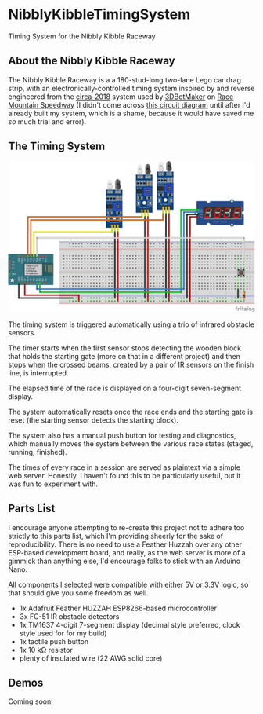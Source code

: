 # NibblyKibbleTimingSystem
Timing System for the Nibbly Kibble Raceway

## About the Nibbly Kibble Raceway
The Nibbly Kibble Raceway is a a 180-stud-long two-lane Lego car drag strip, with an
electronically-controlled timing system inspired by and reverse engineered from the
[circa-2018](https://www.youtube.com/watch?v=ZsoP0Kqq-NI)
system used by [3DBotMaker](https://www.3dbotmaker.com/)
on [Race Mountain Speedway](https://www.youtube.com/channel/UCjN5K3IYZgz-vCWhI_DD01A)
(I didn't come across
[this circuit diagram](https://www.3dbotmaker.com/forum/main/comment/5e0680731671060017170f59)
until after I'd already built my system, which is a shame, because it would have saved me
_so_ much trial and error).

## The Timing System
![Diagram of Timing System](circuit_diagram.png)

The timing system is triggered automatically using a trio of infrared obstacle sensors.

The timer starts when the first sensor stops detecting the wooden block that holds the
starting gate (more on that in a different project) and then stops when the crossed
beams, created by a pair of IR sensors on the finish line, is interrupted.

The elapsed time of the race is displayed on a four-digit seven-segment display.

The system automatically resets once the race ends and the starting gate is reset (the
starting sensor detects the starting block).

The system also has a manual push button for testing and diagnostics, which manually
moves the system between the various race states (staged, running, finished).

The times of every race in a session are served as plaintext via a simple web server.
Honestly, I haven't found this to be particularly useful, but it was fun to experiment
with.

## Parts List
I encourage anyone attempting to re-create this project not to adhere too strictly to this
parts list, which I'm providing sheerly for the sake of reproducibility. There is no
need to use a Feather Huzzah over any other ESP-based development board, and really,
as the web server is more of a gimmick than anything else, I'd encourage folks to stick
with an Arduino Nano.

All components I selected were compatible with either 5V or 3.3V logic, so that should
give you some freedom as well.

- 1x Adafruit Feather HUZZAH ESP8266-based microcontroller
- 3x FC-51 IR obstacle detectors
- 1x TM1637 4-digit 7-segment display (decimal style preferred, clock style used for for my build)
- 1x tactile push button
- 1x 10 kΩ resistor
- plenty of insulated wire (22 AWG solid core)

## Demos
Coming soon!